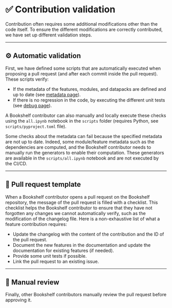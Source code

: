 # ✅ Contribution validation

Contribution often requires some additional modifications other than the code itself.
To ensure the different modifications are correctly contributed, we have set up different validation steps.

---

## ⚙️ Automatic validation

First, we have defined some scripts that are automatically executed when proposing a pull request (and after each commit inside the pull request).
These scripts verify:
- If the metadata of the features, modules, and datapacks are defined and up to date (see [metadata page](project:metadata.md)).
- If there is no regression in the code, by executing the different unit tests (see [debug page](project:debug.md#-unit-tests)).

A Bookshelf contributor can also manually and locally execute these checks using the `all.ipynb` notebook in the `scripts` folder (requires Python, see `scripts/pyproject.toml` file).

Some checks about the metadata can fail because the specified metadata are not up to date.
Indeed, some module/feature metadata such as the dependencies are computed, and the Bookshelf contributor needs to manually run the generators to enable their computation.
These generators are available in the `scripts/all.ipynb` notebook and are not executed by the CI/CD.

---

## 📄 Pull request template

When a Bookshelf contributor opens a pull request on the Bookshelf repository, the message of the pull request is filled with a checklist.
This checklist helps the Bookshelf contributor to ensure that they have not forgotten any changes we cannot automatically verify, such as the modification of the changelog file.
Here is a non-exhaustive list of what a feature contribution requires:
- Update the changelog with the content of the contribution and the ID of the pull request.
- Document the new features in the documentation and update the documentation for existing features (if needed).
- Provide some unit tests if possible.
- Link the pull request to an existing issue.

---

## 🔎 Manual review

Finally, other Bookshelf contributors manually review the pull request before approving it.

